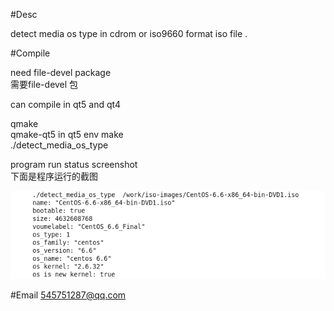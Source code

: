 #Desc  
  
detect media os type in cdrom or iso9660 format iso file .  
    
#Compile  
    
need file-devel package   
需要file-devel 包

can compile in qt5 and qt4

qmake   
qmake-qt5  in qt5 env
make   
./detect_media_os_type  
  
  
  
  
program run status screenshot  
下面是程序运行的截图  
   
![status screenshot](https://raw.githubusercontent.com/prownd/detect_cdrom_iso_os_type/master/images/detect_os_type_status.jpeg "program detect_os_type  status screenshot")   
    
#Email
545751287@qq.com



